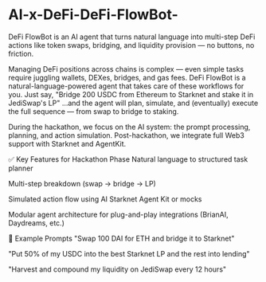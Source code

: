 # AI-x-DeFi-DeFi-FlowBot-
DeFi FlowBot is an AI agent that turns natural language into multi-step DeFi actions like token swaps, bridging, and liquidity provision — no buttons, no friction.

Managing DeFi positions across chains is complex — even simple tasks require juggling wallets, DEXes, bridges, and gas fees. DeFi FlowBot is a natural-language-powered agent that takes care of these workflows for you. Just say,
"Bridge 200 USDC from Ethereum to Starknet and stake it in JediSwap's LP"
…and the agent will plan, simulate, and (eventually) execute the full sequence — from swap to bridge to staking.

During the hackathon, we focus on the AI system: the prompt processing, planning, and action simulation. Post-hackathon, we integrate full Web3 support with Starknet and AgentKit.

✅ Key Features for Hackathon Phase
Natural language to structured task planner

Multi-step breakdown (swap → bridge → LP)

Simulated action flow using AI Starknet Agent Kit or mocks

Modular agent architecture for plug-and-play integrations (BrianAI, Daydreams, etc.)

🚀 Example Prompts
"Swap 100 DAI for ETH and bridge it to Starknet"

"Put 50% of my USDC into the best Starknet LP and the rest into lending"

"Harvest and compound my liquidity on JediSwap every 12 hours"
